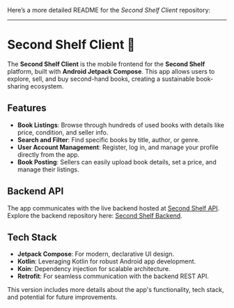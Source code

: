 Here’s a more detailed README for the *Second Shelf Client* repository:

---

# Second Shelf Client 📱

The **Second Shelf Client** is the mobile frontend for the **Second Shelf** platform, built with **Android Jetpack Compose**. This app allows users to explore, sell, and buy second-hand books, creating a sustainable book-sharing ecosystem.

## Features

- **Book Listings**: Browse through hundreds of used books with details like price, condition, and seller info.
- **Search and Filter**: Find specific books by title, author, or genre.
- **User Account Management**: Register, log in, and manage your profile directly from the app.
- **Book Posting**: Sellers can easily upload book details, set a price, and manage their listings.

## Backend API
The app communicates with the live backend hosted at [Second Shelf API](https://second-shelf.onrender.com/). Explore the backend repository here: [Second Shelf Backend](https://github.com/prafullKrRj/Second-Shelf).

## Tech Stack
- **Jetpack Compose**: For modern, declarative UI design.
- **Kotlin**: Leveraging Kotlin for robust Android app development.
- **Koin**: Dependency injection for scalable architecture.
- **Retrofit**: For seamless communication with the backend REST API.


This version includes more details about the app's functionality, tech stack, and potential for future improvements.
